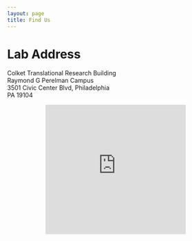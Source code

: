 ```yaml
---
layout: page
title: Find Us
---
```


# Lab Address

<div class="col-lg-6 col-md-6">
<p>
Colket Translational Research Building<br>
Raymond G Perelman Campus<br>
3501 Civic Center Blvd, Philadelphia<br>
PA 19104
</p>
</div>

<div class="col-lg-6 col-md-6">
<center>
<iframe frameborder="0" style="border:0; min-width:326px; min-height:300px" src="https://www.google.com/maps/embed/v1/place?q=place_id:ChIJkZBWL1zGxokRnRGQ3NOAWt8&key=AIzaSyAtkFnKRcD_SXI57sG7kJLHbyEstWEth14" allowfullscreen></iframe> 
</center>
</div>
